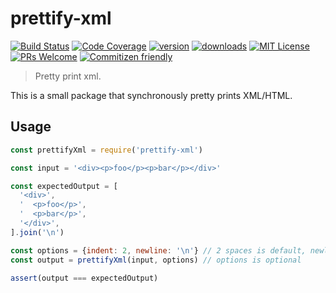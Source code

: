 # prettify-xml
[![Build Status](https://img.shields.io/travis/jonathanewerner/prettify-xml.svg?style=flat-square)](https://travis-ci.org/jonathanewerner/prettify-xml)
[![Code Coverage](https://img.shields.io/codecov/c/github/jonathanewerner/prettify-xml.svg?style=flat-square)](https://codecov.io/github/jonathanewerner/prettify-xml)
[![version](https://img.shields.io/npm/v/prettify-xml.svg?style=flat-square)](http://npm.im/prettify-xml)
[![downloads](https://img.shields.io/npm/dm/prettify-xml.svg?style=flat-square)](http://npm-stat.com/charts.html?package=prettify-xml&from=2015-08-01)
[![MIT License](https://img.shields.io/npm/l/prettify-xml.svg?style=flat-square)](http://opensource.org/licenses/MIT)
[![PRs Welcome](https://img.shields.io/badge/PRs-welcome-brightgreen.svg?style=flat-square)](http://makeapullrequest.com)
[![Commitizen friendly](https://img.shields.io/badge/commitizen-friendly-brightgreen.svg?style=flat-square)](http://commitizen.github.io/cz-cli/)

 > Pretty print xml.

This is a small package that synchronously pretty prints XML/HTML.

## Usage
```js
const prettifyXml = require('prettify-xml')

const input = '<div><p>foo</p><p>bar</p></div>'

const expectedOutput = [
  '<div>',
  '  <p>foo</p>',
  '  <p>bar</p>',
  '</div>',
].join('\n')

const options = {indent: 2, newline: '\n'} // 2 spaces is default, newline defaults to require('os').EOL
const output = prettifyXml(input, options) // options is optional

assert(output === expectedOutput)
```


